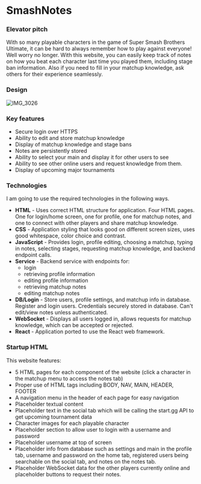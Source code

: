 # SmashNotes
### Elevator pitch

With so many playable characters in the game of Super Smash Brothers Ultimate, it can be hard to always remember how to play against everyone! Well worry no longer. With this website, you can easily keep track of notes on how you beat each character last time you played them, including stage ban information. Also if you need to fill in your matchup knowledge, ask others for their experience seamlessly.

### Design

![IMG_3026](https://github.com/davidmolgard/startup/assets/145723824/00e51592-e6aa-4c52-9b7b-c6378db7897e)


### Key features

- Secure login over HTTPS
- Ability to edit and store matchup knowledge
- Display of matchup knowledge and stage bans
- Notes are persistently stored
- Ability to select your main and display it for other users to see
- Ability to see other online users and request knowledge from them.
- Display of upcoming major tournaments

### Technologies

I am going to use the required technologies in the following ways.

- **HTML** - Uses correct HTML structure for application. Four HTML pages. One for login/home screen, one for profile, one for matchup notes, and one to connect with other players and share matchup knowledge.
- **CSS** - Application styling that looks good on different screen sizes, uses good whitespace, color choice and contrast.
- **JavaScript** - Provides login, profile editing, choosing a matchup, typing in notes, selecting stages, requesting matchup knowledge, and backend endpoint calls.
- **Service** - Backend service with endpoints for:
  - login
  - retrieving profile information
  - editing profile information
  - retrieving matchup notes
  - editing matchup notes
- **DB/Login** - Store users, profile settings, and matchup info in database. Register and login users. Credentials securely stored in database. Can't edit/view notes unless authenticated.
- **WebSocket** - Displays all users logged in, allows requests for matchup knowledge, which can be accepted or rejected.
- **React** - Application ported to use the React web framework.

### Startup HTML

This website features: 

- 5 HTML pages for each component of the website (click a character in the matchup menu to access the notes tab)
- Proper use of HTML tags including BODY, NAV, MAIN, HEADER, FOOTER
- A navigation menu in the header of each page for easy navigation
- Placeholder textual content
- Placeholder text in the social tab which will be calling the start.gg API to get upcoming tournament data
- Character images for each playable character
- Placeholder section to allow user to login with a username and password
- Placeholder username at top of screen
- Placeholder info from database such as settings and main in the profile tab, username and password on the home tab, registered users being searchable on the social tab, and notes on the notes tab.
- Placeholder WebSocket data for the other players currently online and placeholder buttons to request their notes.

